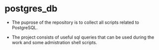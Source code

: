 # postgres_db

* The puprose of the repository is to collect all scripts related to PostgreSQL.

* The project consists of useful sql queries that can be used during the work and some admistration shell scripts. 
